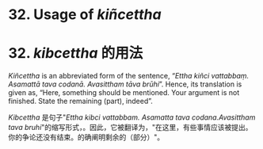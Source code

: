 # **32. Usage of** *kiñcettha* 
# 32. *kibcettha* **的用法** 

 *Kiñcettha* is an abbreviated form of the sentence, “*Ettha kiñci vattabbaṃ. Asamattā tava codanā. Avasittham tāva brūhi*”. Hence, its translation is given as, “Here, something should be mentioned. Your argument is not finished. State the 
remaining (part), indeed”. 

*Kibcettha* 是句子"*Ettha kibci vattabbam. Asamatta tava codana.Avasittham tava bruhi*"的缩写形式，。因此，它被翻译为，"在这里，有些事情应该被提出。你的争论还没有结束。的确阐明剩余的（部分）"。